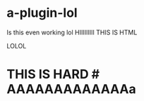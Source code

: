 # a-plugin-lol
Is this even working lol
HIIIIIIIII
THIS IS HTML


LOLOL
# THIS IS HARD # AAAAAAAAAAAAAa
